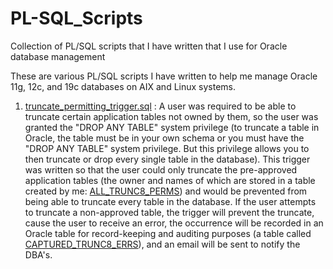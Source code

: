 # PL-SQL_Scripts
Collection of PL/SQL scripts that I have written that I use for Oracle database management 

These are various PL/SQL scripts I have written to help me manage Oracle 11g, 12c, and 19c databases on AIX and Linux systems.

1. [truncate_permitting_trigger.sql](/triggers/truncate_permitting_trigger/truncate_permitting_trigger.sql) : A user was required to be able to truncate certain application tables not owned by them, so the user was granted the "DROP ANY TABLE" system privilege (to truncate a table in Oracle, the table must be in your own schema or you must have the "DROP ANY TABLE" system privilege. But this privilege allows you to then truncate or drop every single table in the database). This trigger was written so that the user could only truncate the pre-approved application tables (the owner and names of which are stored in a table created by me: [ALL_TRUNC8_PERMS](/triggers/truncate_permitting_trigger/ALL_TRUNC8_PERMS.sql)) and would be prevented from being able to truncate every table in the database. If the user attempts to truncate a non-approved table, the trigger will prevent the truncate, cause the user to receive an error, the occurrence will be recorded in an Oracle table for record-keeping and auditing purposes (a table called [CAPTURED_TRUNC8_ERRS](/triggers/truncate_permitting_trigger/CAPTURED_TRUNC8_ERRS.sql)), and an email will be sent to notify the DBA's.     
